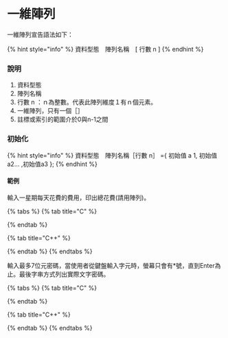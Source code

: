 # 一維陣列

一維陣列宣告語法如下：

{% hint style="info" %}
資料型態　陣列名稱　\[ 行數 n \]
{% endhint %}

### 說明

1. 資料型態
2. 陣列名稱
3. 行數 n ：ｎ為整數。代表此陣列維度１有ｎ個元素。
4. 一維陣列，只有一個［］
5. 註標或索引的範圍介於0與n-1之間

### 初始化

{% hint style="info" %}
資料型態　陣列名稱［行數 n］ ={ 初始值 a 1, 初始值 a2... ,初始值a3 };
{% endhint %}



#### 範例

輸入一星期每天花費的費用，印出總花費\(請用陣列\)。

{% tabs %}
{% tab title="C" %}

{% endtab %}

{% tab title="C++" %}

{% endtab %}
{% endtabs %}

輸入最多7位元密碼，當使用者從鍵盤輸入字元時，螢幕只會有\*號，直到Enter為止。最後字串方式列出實際文字密碼。

{% tabs %}
{% tab title="C" %}

{% endtab %}

{% tab title="C++" %}

{% endtab %}
{% endtabs %}

